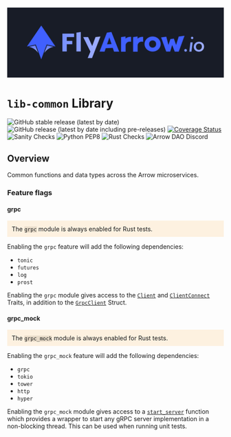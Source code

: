 ![Arrow Banner](https://github.com/Arrow-air/tf-github/raw/main/src/templates/doc-banner-services.png)

# `lib-common` Library

![GitHub stable release (latest by date)](https://img.shields.io/github/v/release/Arrow-air/lib-common?sort=semver&color=green) ![GitHub release (latest by date including pre-releases)](https://img.shields.io/github/v/release/Arrow-air/lib-common?include_prereleases) [![Coverage Status](https://coveralls.io/repos/github/Arrow-air/lib-common/badge.svg?branch=develop)](https://coveralls.io/github/Arrow-air/lib-common)
![Sanity Checks](https://github.com/arrow-air/lib-common/actions/workflows/sanity_checks.yml/badge.svg?branch=develop) ![Python PEP8](https://github.com/arrow-air/lib-common/actions/workflows/python_ci.yml/badge.svg?branch=develop) ![Rust Checks](https://github.com/arrow-air/lib-common/actions/workflows/rust_ci.yml/badge.svg?branch=develop)
![Arrow DAO
Discord](https://img.shields.io/discord/853833144037277726?style=plastic)

## Overview

Common functions and data types across the Arrow microservices.

### Feature flags

#### grpc
<p style="background:rgba(255,181,77,0.16);padding:0.75em;">
The <code style="background:rgba(41,24,0,0.1);">grpc</code> module is always enabled for Rust tests.
</p>

Enabling the `grpc` feature will add the following dependencies:
- `tonic`
- `futures`
- `log`
- `prost`

Enabling the `grpc` module gives access to the [`Client`](grpc::Client) and
[`ClientConnect`](grpc::ClientConnect) Traits, in addition to the [`GrpcClient`](grpc::GrpcClient) Struct.


#### grpc_mock
<p style="background:rgba(255,181,77,0.16);padding:0.75em;">
The <code style="background:rgba(41,24,0,0.1);">grpc_mock</code> module is always enabled for Rust tests.
</p>

Enabling the `grpc_mock` feature will add the following dependencies:
- `grpc`
- `tokio`
- `tower`
- `http`
- `hyper`

Enabling the `grpc_mock` module gives access to a
[`start_server`](grpc::mock::start_server) function which provides a wrapper to
start any gRPC server implementation in a non-blocking thread. This can be used
when running unit tests.
